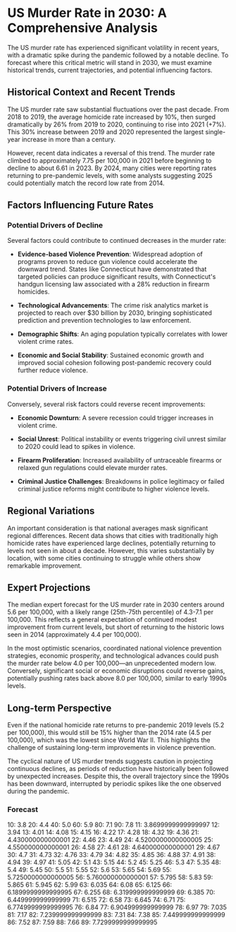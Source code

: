 # US Murder Rate in 2030: A Comprehensive Analysis

The US murder rate has experienced significant volatility in recent years, with a dramatic spike during the pandemic followed by a notable decline. To forecast where this critical metric will stand in 2030, we must examine historical trends, current trajectories, and potential influencing factors.

## Historical Context and Recent Trends

The US murder rate saw substantial fluctuations over the past decade. From 2018 to 2019, the average homicide rate increased by 10%, then surged dramatically by 26% from 2019 to 2020, continuing to rise into 2021 (+7%). This 30% increase between 2019 and 2020 represented the largest single-year increase in more than a century.

However, recent data indicates a reversal of this trend. The murder rate climbed to approximately 7.75 per 100,000 in 2021 before beginning to decline to about 6.61 in 2023. By 2024, many cities were reporting rates returning to pre-pandemic levels, with some analysts suggesting 2025 could potentially match the record low rate from 2014.

## Factors Influencing Future Rates

### Potential Drivers of Decline

Several factors could contribute to continued decreases in the murder rate:

- **Evidence-based Violence Prevention**: Widespread adoption of programs proven to reduce gun violence could accelerate the downward trend. States like Connecticut have demonstrated that targeted policies can produce significant results, with Connecticut's handgun licensing law associated with a 28% reduction in firearm homicides.

- **Technological Advancements**: The crime risk analytics market is projected to reach over $30 billion by 2030, bringing sophisticated prediction and prevention technologies to law enforcement.

- **Demographic Shifts**: An aging population typically correlates with lower violent crime rates.

- **Economic and Social Stability**: Sustained economic growth and improved social cohesion following post-pandemic recovery could further reduce violence.

### Potential Drivers of Increase

Conversely, several risk factors could reverse recent improvements:

- **Economic Downturn**: A severe recession could trigger increases in violent crime.

- **Social Unrest**: Political instability or events triggering civil unrest similar to 2020 could lead to spikes in violence.

- **Firearm Proliferation**: Increased availability of untraceable firearms or relaxed gun regulations could elevate murder rates.

- **Criminal Justice Challenges**: Breakdowns in police legitimacy or failed criminal justice reforms might contribute to higher violence levels.

## Regional Variations

An important consideration is that national averages mask significant regional differences. Recent data shows that cities with traditionally high homicide rates have experienced large declines, potentially returning to levels not seen in about a decade. However, this varies substantially by location, with some cities continuing to struggle while others show remarkable improvement.

## Expert Projections

The median expert forecast for the US murder rate in 2030 centers around 5.6 per 100,000, with a likely range (25th-75th percentile) of 4.3-7.1 per 100,000. This reflects a general expectation of continued modest improvement from current levels, but short of returning to the historic lows seen in 2014 (approximately 4.4 per 100,000).

In the most optimistic scenarios, coordinated national violence prevention strategies, economic prosperity, and technological advances could push the murder rate below 4.0 per 100,000—an unprecedented modern low. Conversely, significant social or economic disruptions could reverse gains, potentially pushing rates back above 8.0 per 100,000, similar to early 1990s levels.

## Long-term Perspective

Even if the national homicide rate returns to pre-pandemic 2019 levels (5.2 per 100,000), this would still be 15% higher than the 2014 rate (4.5 per 100,000), which was the lowest since World War II. This highlights the challenge of sustaining long-term improvements in violence prevention.

The cyclical nature of US murder trends suggests caution in projecting continuous declines, as periods of reduction have historically been followed by unexpected increases. Despite this, the overall trajectory since the 1990s has been downward, interrupted by periodic spikes like the one observed during the pandemic.

### Forecast

10: 3.8
20: 4.4
40: 5.0
60: 5.9
80: 7.1
90: 7.8
11: 3.8699999999999997
12: 3.94
13: 4.01
14: 4.08
15: 4.15
16: 4.22
17: 4.28
18: 4.32
19: 4.36
21: 4.430000000000001
22: 4.46
23: 4.49
24: 4.5200000000000005
25: 4.550000000000001
26: 4.58
27: 4.61
28: 4.640000000000001
29: 4.67
30: 4.7
31: 4.73
32: 4.76
33: 4.79
34: 4.82
35: 4.85
36: 4.88
37: 4.91
38: 4.94
39: 4.97
41: 5.05
42: 5.1
43: 5.15
44: 5.2
45: 5.25
46: 5.3
47: 5.35
48: 5.4
49: 5.45
50: 5.5
51: 5.55
52: 5.6
53: 5.65
54: 5.69
55: 5.7250000000000005
56: 5.760000000000001
57: 5.795
58: 5.83
59: 5.865
61: 5.945
62: 5.99
63: 6.035
64: 6.08
65: 6.125
66: 6.1899999999999995
67: 6.255
68: 6.319999999999999
69: 6.385
70: 6.449999999999999
71: 6.515
72: 6.58
73: 6.645
74: 6.71
75: 6.7749999999999995
76: 6.84
77: 6.904999999999999
78: 6.97
79: 7.035
81: 7.17
82: 7.239999999999999
83: 7.31
84: 7.38
85: 7.449999999999999
86: 7.52
87: 7.59
88: 7.66
89: 7.7299999999999995